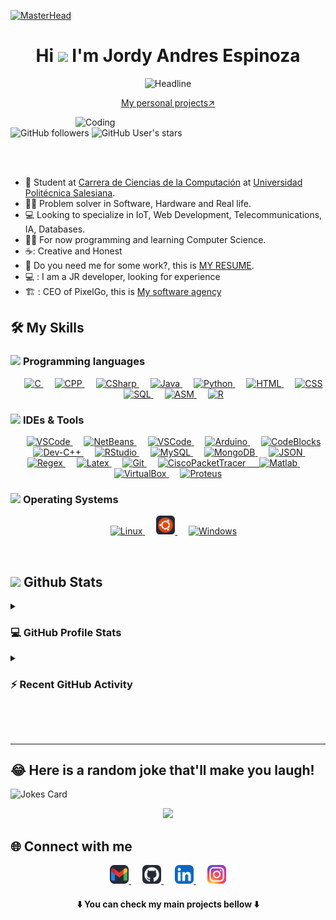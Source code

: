 [![MasterHead](https://i.pinimg.com/originals/77/ca/a3/77caa32884d735d439ade45ba37feaf2.gif)](https://arjuncvinod.github.io)
<h1 align="center">Hi <img src="https://media.giphy.com/media/hvRJCLFzcasrR4ia7z/giphy.gif" width="35"> I'm Jordy Andres Espinoza</h1>
 
<div align=center>
        <img src="https://readme-typing-svg.herokuapp.com?color=%236FDA44&size=32&center=true&vCenter=true&width=600&height=50&lines=Web+Developer;Computer+Science+Student;Freelancer;Open-Source+Enthusiast" alt="Headline" />
    </div>  
<p align="center"><a href="https://github.com/JordyAndresssE/ProyectosPersonales">My personal projects↗️</a></p>
<img align="right" alt="Coding" width="400" src="https://octodex.github.com/images/daftpunktocat-guy.gif">

![GitHub followers](https://img.shields.io/github/followers/JordyAndresssE?style=social) ![GitHub User's stars](https://img.shields.io/github/stars/JordyAndresssE?style=social)<img src="https://komarev.com/ghpvc/?username=JordyAndresssE" alt="" />

<br><br>

- :school: Student at [Carrera de Ciencias de la Computación](https://www.google.com/url?sa=t&rct=j&q=&esrc=s&source=web&cd=&cad=rja&uact=8&ved=2ahUKEwiZgYqnr86KAxXYmbAFHXnaMUQQFnoECBYQAQ&url=https%3A%2F%2Fwww.ups.edu.ec%2Fcomputacion-cuenca&usg=AOvVaw3rjA_jIF7AQ2iSIzCpD6WQ&opi=89978449) at [Universidad Politécnica Salesiana](https://www.google.com/url?sa=t&rct=j&q=&esrc=s&source=web&cd=&cad=rja&uact=8&ved=2ahUKEwiTyLm4r86KAxURSDABHWT5CUYQFnoECAwQAQ&url=https%3A%2F%2Fwww.ups.edu.ec%2F&usg=AOvVaw1WfmsSSKHY9fnzaqVvo2xz&opi=89978449).
- :technologist: Problem solver in Software, Hardware and Real life.
- :computer:  Looking to specialize in IoT, Web Development, Telecommunications, IA, Databases.
- :student: For now programming and learning Computer Science.
- ☕: Creative and Honest
- :thinking: Do you need me for some work?, this is [MY RESUME](https://drive.google.com/file/d/1uxoEVyZ-z-uvQtLkheA_7LLkzxKRqzhu/view?usp=sharing).
- 💻 : I am a JR developer, looking for experience
- 🏗️ : CEO of PixelGo, this is [My software agency](https://www.pixelgosoft.com)

## 🛠️ My Skills

### <picture> <img src = "https://github.com/7oSkaaa/7oSkaaa/blob/main/Images/Programming_Languages.gif?raw=true" width = 50px>  </picture> Programming languages

<p align="center"> 
  &emsp; 
  <a href="https://skillicons.dev/icons?i=c" target="_blank">
    <img alt="C" src="https://skillicons.dev/icons?i=c" width="30px" />
  </a>
  &emsp;
  <a href="https://skillicons.dev/icons?i=cpp" target="_blank">
    <img alt="CPP" src="https://skillicons.dev/icons?i=cpp" width="30px" />
  </a> 
  &emsp;
  <a href="https://skillicons.dev/icons?i=cs" target="_blank">
    <img alt="CSharp" src="https://skillicons.dev/icons?i=cs" width="30px" />
  </a> 
  &emsp;
  <a href="https://skillicons.dev/icons?i=java" target="_blank">
    <img alt="Java" src="https://skillicons.dev/icons?i=java" width="30px" />
  </a> 
  &emsp;
   <a href="https://skillicons.dev/icons?i=python" target="_blank">
    <img alt="Python" src="https://skillicons.dev/icons?i=python" width="30px" />
  </a>
  &emsp;
   <a href="https://skillicons.dev/icons?i=html" target="_blank">
    <img alt="HTML" src="https://skillicons.dev/icons?i=html" width="30px" />
  </a>
  &emsp;
   <a href="https://skillicons.dev/icons?i=css" target="_blank">
    <img alt="CSS" src="https://skillicons.dev/icons?i=css" width="30px" />
  </a>
  &emsp; 
  <a href="https://www.svgrepo.com/show/331760/sql-database-generic.svg" target="_blank">
    <img alt="SQL" src="https://www.svgrepo.com/show/331760/sql-database-generic.svg" 
  style="width: 30px; height: 30px;">
  </a> 
  &emsp;
  <a href="https://www.svgrepo.com/show/373445/assembly.svg" target="_blank">
    <img alt="ASM" src="https://www.svgrepo.com/show/373445/assembly.svg" 
  style="width: 30px; height: 30px;">
  </a> 
  &emsp;
  <a href="https://skillicons.dev/icons?i=r" target="_blank">
    <img alt="R"src="https://skillicons.dev/icons?i=r" width="30px" />
  </a>
</p>

 ### <picture> <img src = "https://github.com/7oSkaaa/7oSkaaa/blob/main/Images/Software_Tools.gif?raw=true" width = 50px>  </picture> IDEs & Tools
 
<p align="center">
  &emsp;
    <a href="https://skillicons.dev/icons?i=vscode" target="_blank">
    <img alt="VSCode"src="https://skillicons.dev/icons?i=vscode" width="30px" />
  </a>
  &emsp;
    <a href="https://upload.wikimedia.org/wikipedia/commons/9/98/Apache_NetBeans_Logo.svg" target="_blank">
    <img alt="NetBeans"src="https://upload.wikimedia.org/wikipedia/commons/9/98/Apache_NetBeans_Logo.svg" width="26px" />
  </a>
  &emsp;
    <a href="https://images.sftcdn.net/images/t_app-icon-s/p/b85786fe-a924-11e6-aa84-00163ec9f5fa/3969641196/emu8086-microprocessor-emulator-emu8086.png" target="_blank">
    <img alt="VSCode"src="https://images.sftcdn.net/images/t_app-icon-s/p/b85786fe-a924-11e6-aa84-00163ec9f5fa/3969641196/emu8086-microprocessor-emulator-emu8086.png" width="30px" />
  </a>
  &emsp;
    <a href="https://skillicons.dev/icons?i=arduino" target="_blank">
    <img alt="Arduino"src="https://skillicons.dev/icons?i=arduino" width="30px" />
  </a>
  &emsp;
    <a href="https://img.icons8.com/?size=256&id=8BWvlqRi2nsz&format=png" target="_blank">
    <img alt="CodeBlocks"src="https://img.icons8.com/?size=256&id=8BWvlqRi2nsz&format=png" width="36px" />
  </a>
  &emsp;
    <a href="https://styles.redditmedia.com/t5_32raz/styles/communityIcon_yria07xbhfn61.png" target="_blank">
    <img alt="Dev-C++"src="https://styles.redditmedia.com/t5_32raz/styles/communityIcon_yria07xbhfn61.png" width=30px" />
  </a>
  &emsp;
    <a href="https://icon.icepanel.io/Technology/svg/RStudio.svg" target="_blank">
    <img alt="RStudio"src="https://icon.icepanel.io/Technology/svg/RStudio.svg" width="30px" />
  </a>
  &emsp;
    <a href="https://skillicons.dev/icons?i=mysql" target="_blank">
    <img alt="MySQL"src="https://skillicons.dev/icons?i=mysql" width="30px" />
  </a>
  &emsp;
    <a href="https://skillicons.dev/icons?i=mongodb" target="_blank">
    <img alt="MongoDB"src="https://skillicons.dev/icons?i=mongodb" width="30px" />
  </a>
  &emsp;
    <a href="https://uxwing.com/wp-content/themes/uxwing/download/file-and-folder-type/file-json-color-red-icon.png" target="_blank">
    <img alt="JSON"src="https://uxwing.com/wp-content/themes/uxwing/download/file-and-folder-type/file-json-color-red-icon.png" width="30px"/>
  </a>
  &emsp;
    <a href="https://skillicons.dev/icons?i=regex" target="_blank">
    <img alt="Regex"src="https://skillicons.dev/icons?i=regex" width="30px" />
  </a>
  &emsp;
    <a href="https://skillicons.dev/icons?i=latex" target="_blank">
    <img alt="Latex"src="https://skillicons.dev/icons?i=latex" width="30px" />
  </a>
  &emsp;
    <a href="https://skillicons.dev/icons?i=git" target="_blank">
    <img alt="Git"src="https://skillicons.dev/icons?i=git" width="30px" />
  </a>
  &emsp;
    <a href="https://hurbad.com/wp-content/uploads/2021/12/Cisco-Packet-Tracer.png" target="_blank">
    <img alt="CiscoPacketTracer"src="https://hurbad.com/wp-content/uploads/2021/12/Cisco-Packet-Tracer.png" width="30px" />
  &emsp;
    <a href="https://skillicons.dev/icons?i=matlab" target="_blank">
    <img alt="Matlab"src="https://skillicons.dev/icons?i=matlab" width="30px" />
  </a>
  &emsp;
    <a href="https://upload.wikimedia.org/wikipedia/commons/thumb/f/ff/VirtualBox_2024_Logo.svg/768px-VirtualBox_2024_Logo.svg.png?20240917170005" target="_blank">
    <img alt="VirtualBox"src="https://upload.wikimedia.org/wikipedia/commons/thumb/f/ff/VirtualBox_2024_Logo.svg/768px-VirtualBox_2024_Logo.svg.png?20240917170005" width="30px" />
  </a>
  &emsp;
    <a href="https://i0.wp.com/arduinofactory.com/wp-content/uploads/2023/05/proteus.png?fit=512%2C352&ssl=1" target="_blank">
    <img alt="Proteus"src="https://i0.wp.com/arduinofactory.com/wp-content/uploads/2023/05/proteus.png?fit=512%2C352&ssl=1" width="30px" />
  </a>
</p>

 ### <picture> <img src = "https://github.com/7oSkaaa/7oSkaaa/blob/main/Images/OS.gif?raw=true" width = 50px>  </picture> Operating Systems
 
<p align="center">
  &emsp;
    <a href="https://skillicons.dev/icons?i=linux" target="_blank">
    <img alt="Linux"src="https://skillicons.dev/icons?i=linux" width="30px" />
  </a>
  &emsp;
    <a href="https://raw.githubusercontent.com/tandpfun/skill-icons/main/icons/Ubuntu-Dark.svg" target="_blank">
    <img alt="Ubuntu"src="https://raw.githubusercontent.com/tandpfun/skill-icons/main/icons/Ubuntu-Dark.svg" width="30px" />
  </a>
  &emsp;
    <a href="https://skillicons.dev/icons?i=windows" target="_blank">
    <img alt="Windows"src="https://skillicons.dev/icons?i=windows" width="30px" />
  </a>
</p>

<br> 

## <picture> <img src = "https://github.com/7oSkaaa/7oSkaaa/blob/main/Images/Statistics.gif?raw=true" width = 50px>  </picture> Github Stats
  
<details><summary><h3>💻 GitHub Profile Stats</h3></summary>

----
	
<p align="center">
    <a href="https://github.com/anuraghazra/github-readme-stats">
	    <img alt="JordyAndresssE's Github Stats" src="https://github-readme-stats.vercel.app/api?username=JordyAndresssE&show_icons=true&count_private=true&locale=en&theme=tokyonight&layout=compact" height="230px"/></a>
	  <img src="https://github-readme-stats.vercel.app/api/top-langs?username=JordyAndresssE&langs_count=10&show_icons=true&locale=en&theme=tokyonight" alt="verdugong" height="230px"/>
<br/>

  <b>Note:</b> Top languages is only a metric of the languages my public code consists of and doesn't reflect experience or skill level.
  </p>
</details>

<details>
  <summary><h3>⚡ Recent GitHub Activity</h3></summary>

  [![JordyAndresssE's github activity graph](https://github-readme-activity-graph.vercel.app/graph?username=JordyAndresssE&theme=github-compact)](https://github.com/JordyAndresssE/github-readme-activity-graph)

</details>

</br></br>

---
## 😂 Here is a random joke that'll make you laugh!
![Jokes Card](https://readme-jokes.vercel.app/api)

<p  align="center">
<img src="https://user-images.githubusercontent.com/73097560/115834477-dbab4500-a447-11eb-908a-139a6edaec5c.gif">             
<br>


## 🌐 Connect with me
<p align="center">
	<a href="mailto:jordyandrespinoza@gmail.com" target="_blank">
    <img alt="Gmail"src="https://raw.githubusercontent.com/tandpfun/skill-icons/main/icons/Gmail-Dark.svg" width="30px" />
  </a>
  &emsp;
	<a href="https://github.com/JordyAndresssE" target="_blank">
    <img alt="Github"src="https://raw.githubusercontent.com/tandpfun/skill-icons/main/icons/Github-Dark.svg" width="30px" />
   </a>
  &emsp;
	<a href="https://www.linkedin.com/in/jordy-andres-espinoza-narvaez-781302140?utm_source=share&utm_campaign=share_via&utm_content=profile&utm_medium=ios_app">
    <img alt="LinkedIn"src="https://raw.githubusercontent.com/tandpfun/skill-icons/main/icons/LinkedIn.svg" width="30px" />
   </a>
  &emsp;
	<a href="https://www.instagram.com/j_andresss_10/" target="_blank">
    <img alt="Instagram"src="https://raw.githubusercontent.com/tandpfun/skill-icons/main/icons/Instagram.svg" width="30px" />
  </a>
</p>

<h4 align="center">⬇️ You can check my main projects bellow ⬇️</h4>
